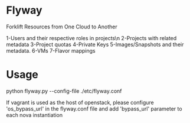 Flyway
======

Forklift Resources from One Cloud to Another

1-Users and their respective roles in projects\n
2-Projects with related metadata
3-Project quotas
4-Private Keys
5-Images/Snapshots and their metadata.
6-VMs
7-Flavor mappings


Usage
=====

python flyway.py --config-file ./etc/flyway.conf

If vagrant is used as the host of openstack, please configure 'os_bypass_url' in the flyway.conf file and add 'bypass_url' parameter to each nova instantiation
